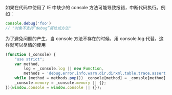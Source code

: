 如果在代码中使用了 IE 中缺少的 console 方法可能导致报错，中断代码执行。例如：
```js
console.debug('foo')
// "对象不支持“debug”属性或方法" 
```
为了避免问题的产生，当 console 方法不存在的时候，用 console.log 代替。这样就可以尽情的使用

```js
(function (_console) {
    "use strict";
    var method,
        log = _console.log || new Function,
        methods = 'debug,error,info,warn,dir,dirxml,table,trace,assert,count,markTimeline,profile,profileEnd,time,timeEnd,timeStamp,timeline,timelineEnd,group,groupCollapsed,groupEnd,clear'.split(',');
    while (method = methods.pop()) _console[method] = _console[method] || log;
    _console.memory = _console.memory || {};
})(window.console = window.console || {});
```